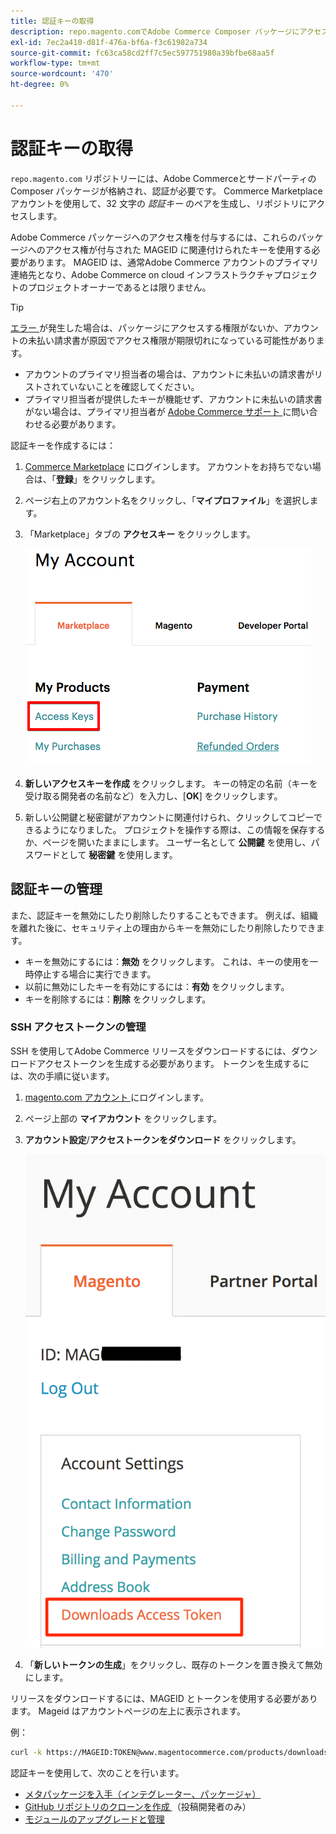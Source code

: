 ```yaml
---
title: 認証キーの取得
description: repo.magento.comでAdobe Commerce Composer パッケージにアクセスするための資格情報を取得するには、次の手順に従います。
exl-id: 7ec2a410-d81f-476a-bf6a-f3c61982a734
source-git-commit: fc63ca58cd2ff7c5ec597751980a39bfbe68aa5f
workflow-type: tm+mt
source-wordcount: '470'
ht-degree: 0%

---
```


# 認証キーの取得

`repo.magento.com` リポジトリーには、Adobe Commerceとサードパーティの Composer パッケージが格納され、認証が必要です。 Commerce Marketplaceアカウントを使用して、32 文字の *認証キー* のペアを生成し、リポジトリにアクセスします。

Adobe Commerce パッケージへのアクセス権を付与するには、これらのパッケージへのアクセス権が付与された MAGEID に関連付けられたキーを使用する必要があります。 MAGEID は、通常Adobe Commerce アカウントのプライマリ連絡先となり、Adobe Commerce on cloud インフラストラクチャプロジェクトのプロジェクトオーナーであるとは限りません。

>[!TIP]
>
>[ エラー ](https://experienceleague.adobe.com/docs/commerce-knowledge-base/kb/troubleshooting/deployment/magento-commerce-cloud-repo-could-not-be-accessed-403-forbidden-or-404-not-found-error-when-deploying.html?lang=ja) が発生した場合は、パッケージにアクセスする権限がないか、アカウントの未払い請求書が原因でアクセス権限が期限切れになっている可能性があります。
>
>* アカウントのプライマリ担当者の場合は、アカウントに未払いの請求書がリストされていないことを確認してください。
>* プライマリ担当者が提供したキーが機能せず、アカウントに未払いの請求書がない場合は、プライマリ担当者が [Adobe Commerce サポート ](https://experienceleague.adobe.com/docs/commerce-knowledge-base/kb/help-center-guide/magento-help-center-user-guide.html?lang=ja#submit-ticket) に問い合わせる必要があります。

認証キーを作成するには：

1. [Commerce Marketplace](https://commercemarketplace.adobe.com/) にログインします。 アカウントをお持ちでない場合は、「**登録**」をクリックします。

1. ページ右上のアカウント名をクリックし、「**マイプロファイル**」を選択します。

1. 「Marketplace」タブの **アクセスキー** をクリックします。

   ![Commerce Marketplaceの安全なアクセスキーの取得 ](../../assets/installation/cloud_access-key.png)

1. **新しいアクセスキーを作成** をクリックします。 キーの特定の名前（キーを受け取る開発者の名前など）を入力し、[**OK**] をクリックします。

1. 新しい公開鍵と秘密鍵がアカウントに関連付けられ、クリックしてコピーできるようになりました。 プロジェクトを操作する際は、この情報を保存するか、ページを開いたままにします。 ユーザー名として **公開鍵** を使用し、パスワードとして **秘密鍵** を使用します。

## 認証キーの管理

また、認証キーを無効にしたり削除したりすることもできます。 例えば、組織を離れた後に、セキュリティ上の理由からキーを無効にしたり削除したりできます。

* キーを無効にするには：**無効** をクリックします。 これは、キーの使用を一時停止する場合に実行できます。
* 以前に無効にしたキーを有効にするには：**有効** をクリックします。
* キーを削除するには：**削除** をクリックします。

### SSH アクセストークンの管理

SSH を使用してAdobe Commerce リリースをダウンロードするには、ダウンロードアクセストークンを生成する必要があります。 トークンを生成するには、次の手順に従います。

1. [magento.com アカウント ](https://account.magento.com/customer/account/login) にログインします。
1. ページ上部の **マイアカウント** をクリックします。
1. **アカウント設定**/**アクセストークンをダウンロード** をクリックします。

   ![ キーへのアクセス ](../../assets/installation/connect_keys1.png)

1. 「**新しいトークンの生成**」をクリックし、既存のトークンを置き換えて無効にします。

リリースをダウンロードするには、MAGEID とトークンを使用する必要があります。 Mageid はアカウントページの左上に表示されます。

例：

```bash
curl -k https://MAGEID:TOKEN@www.magentocommerce.com/products/downloads/info/help
```

認証キーを使用して、次のことを行います。

* [メタパッケージを入手（インテグレーター、パッケージャ）](../composer.md)
* [GitHub リポジトリのクローンを作成 ](https://developer.adobe.com/commerce/contributor/guides/install/clone-repository/) （投稿開発者のみ）
* [モジュールのアップグレードと管理](../../upgrade/modules/upgrade.md)

